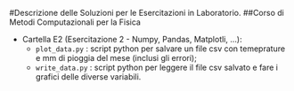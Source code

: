 #Descrizione delle Soluzioni per le Esercitazioni in Laboratorio.
##Corso di Metodi Computazionali per la Fisica


* Cartella E2 (Esercitazione 2 - Numpy, Pandas, Matplotli, ...):
  * `plot_data.py`  : script python per salvare un file csv con temeprature e mm di pioggia del mese (inclusi gli errori);
  * `write_data.py` : script python per leggere il file csv salvato e fare i grafici delle diverse variabili.
 
	 	 